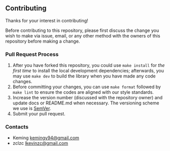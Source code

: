 ## Contributing
Thanks for your interest in contributing!

Before contributing to this repository, please first discuss the change you wish to make via issue, email, or any other method with the owners of this repository before making a change.


### Pull Request Process
1. After you have forked this repository, you could use `make install` for *the first time* to install the local development dependencies; afterwards, you may use `make dev` to build the library when you have made any code changes.
2. Before committing your changes, you can use `make format` followed by `make lint` to ensure the codes are aligned with our style standards.
3. Increase the version number (discussed with the repository owner) and update docs or README.md when necessary. The versioning scheme we use is [SemVer](https://semver.org/).
4. Submit your pull request.

### Contacts
- Keming <kemingy94@gmail.com>
- zclzc <lkevinzc@gmail.com>
